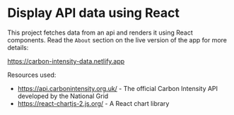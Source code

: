 # Display API data using React

This project fetches data from an api and renders it using React components. Read the `About` section on the live version of the app for more details:

https://carbon-intensity-data.netlify.app

Resources used:

- https://api.carbonintensity.org.uk/ - The official Carbon Intensity API developed by the National Grid
- https://react-chartjs-2.js.org/ - A React chart library